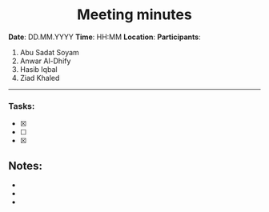 <h1 style="text-align: center;"><b>Meeting minutes</b></h1>

**Date**: DD.MM.YYYY 
**Time**: HH:MM 
**Location**: 
**Participants**: 

1. Abu Sadat Soyam 
2. Anwar Al-Dhify 
3. Hasib Iqbal 
4. Ziad Khaled 

---

### Tasks:

- [x] 
- [ ] 
- [x] 

## Notes:

- 
- 
- 
